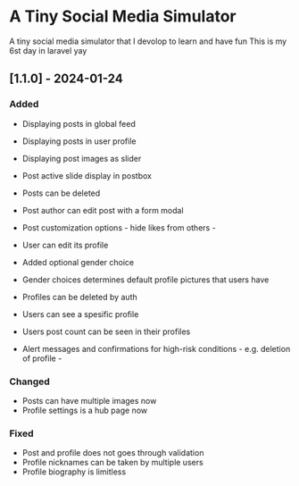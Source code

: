 # A Tiny Social Media Simulator

A tiny social media simulator that I devolop to learn and have fun
This is my 6st day in laravel yay

## [1.1.0] - 2024-01-24

### Added
- Displaying posts in global feed
- Displaying posts in user profile
- Displaying post images as slider
- Post active slide display in postbox
- Posts can be deleted
- Post author can edit post with a form modal
- Post customization options - hide likes from others -

- User can edit its profile
- Added optional gender choice
- Gender choices determines default profile pictures that users have
- Profiles can be deleted by auth
- Users can see a spesific profile
- Users post count can be seen in their profiles

- Alert messages and confirmations for high-risk conditions - e.g. deletion of profile - 


### Changed
- Posts can have multiple images now
- Profile settings is a hub page now


### Fixed
- Post and profile does not goes through validation
- Profile nicknames can be taken by multiple users
- Profile biography is limitless
